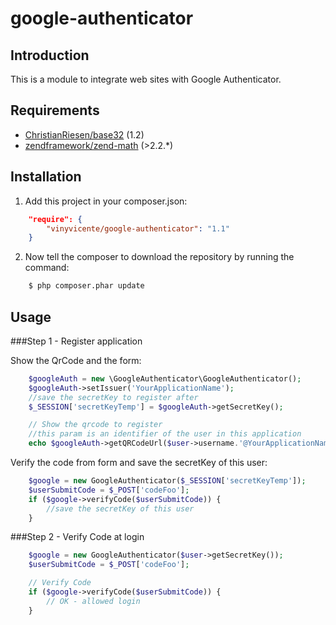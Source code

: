 google-authenticator
====================

Introduction
------------

This is a module to integrate web sites with Google Authenticator.

Requirements
------------

* [ChristianRiesen/base32](https://github.com/ChristianRiesen/base32) (1.2)
* [zendframework/zend-math](https://github.com/zendframework/zf2) (>2.2.*)

Installation
------------

1. Add this project in your composer.json:

```json
    "require": {
        "vinyvicente/google-authenticator": "1.1"
    }
```

2. Now tell the composer to download the repository by running the command:

```bash
    $ php composer.phar update
```

Usage
-----

###Step 1 - Register application

Show the QrCode and the form:

```php
    $googleAuth = new \GoogleAuthenticator\GoogleAuthenticator();
    $googleAuth->setIssuer('YourApplicationName');
    //save the secretKey to register after
    $_SESSION['secretKeyTemp'] = $googleAuth->getSecretKey();

    // Show the qrcode to register
    //this param is an identifier of the user in this application
    echo $googleAuth->getQRCodeUrl($user->username.'@YourApplicationName');
```

Verify the code from form and save the secretKey of this user:

```php
    $google = new GoogleAuthenticator($_SESSION['secretKeyTemp']);
    $userSubmitCode = $_POST['codeFoo'];
    if ($google->verifyCode($userSubmitCode)) {
        //save the secretKey of this user
    }
```

###Step 2 - Verify Code at login

```PHP
    $google = new GoogleAuthenticator($user->getSecretKey());
    $userSubmitCode = $_POST['codeFoo'];

    // Verify Code
    if ($google->verifyCode($userSubmitCode)) {
        // OK - allowed login
    }
```
